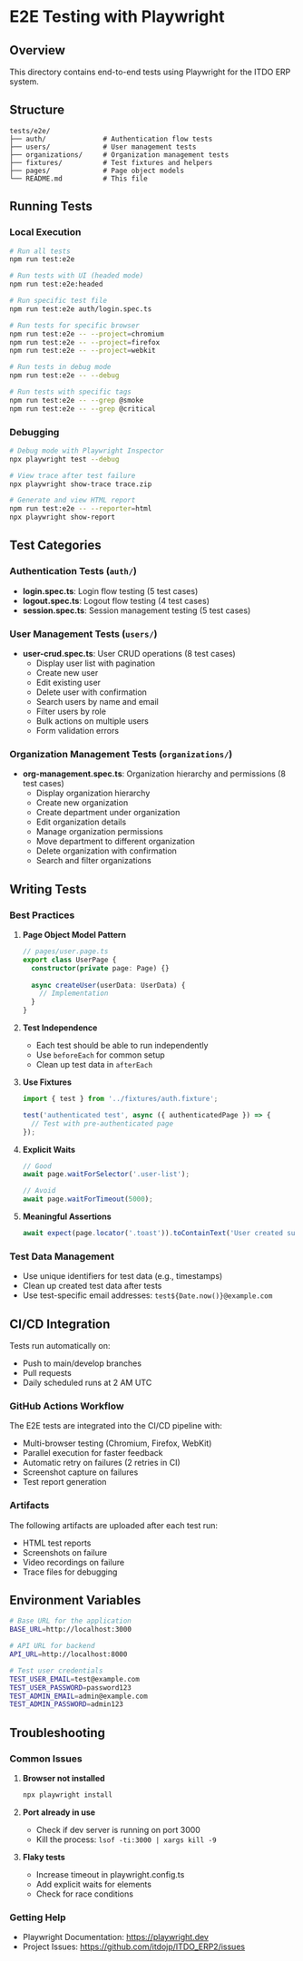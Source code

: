 # E2E Testing with Playwright

## Overview

This directory contains end-to-end tests using Playwright for the ITDO ERP system.

## Structure

```
tests/e2e/
├── auth/              # Authentication flow tests
├── users/             # User management tests
├── organizations/     # Organization management tests
├── fixtures/          # Test fixtures and helpers
├── pages/             # Page object models
└── README.md          # This file
```

## Running Tests

### Local Execution

```bash
# Run all tests
npm run test:e2e

# Run tests with UI (headed mode)
npm run test:e2e:headed

# Run specific test file
npm run test:e2e auth/login.spec.ts

# Run tests for specific browser
npm run test:e2e -- --project=chromium
npm run test:e2e -- --project=firefox
npm run test:e2e -- --project=webkit

# Run tests in debug mode
npm run test:e2e -- --debug

# Run tests with specific tags
npm run test:e2e -- --grep @smoke
npm run test:e2e -- --grep @critical
```

### Debugging

```bash
# Debug mode with Playwright Inspector
npx playwright test --debug

# View trace after test failure
npx playwright show-trace trace.zip

# Generate and view HTML report
npm run test:e2e -- --reporter=html
npx playwright show-report
```

## Test Categories

### Authentication Tests (`auth/`)
- **login.spec.ts**: Login flow testing (5 test cases)
- **logout.spec.ts**: Logout flow testing (4 test cases)
- **session.spec.ts**: Session management testing (5 test cases)

### User Management Tests (`users/`)
- **user-crud.spec.ts**: User CRUD operations (8 test cases)
  - Display user list with pagination
  - Create new user
  - Edit existing user
  - Delete user with confirmation
  - Search users by name and email
  - Filter users by role
  - Bulk actions on multiple users
  - Form validation errors

### Organization Management Tests (`organizations/`)
- **org-management.spec.ts**: Organization hierarchy and permissions (8 test cases)
  - Display organization hierarchy
  - Create new organization
  - Create department under organization
  - Edit organization details
  - Manage organization permissions
  - Move department to different organization
  - Delete organization with confirmation
  - Search and filter organizations

## Writing Tests

### Best Practices

1. **Page Object Model Pattern**
   ```typescript
   // pages/user.page.ts
   export class UserPage {
     constructor(private page: Page) {}
     
     async createUser(userData: UserData) {
       // Implementation
     }
   }
   ```

2. **Test Independence**
   - Each test should be able to run independently
   - Use `beforeEach` for common setup
   - Clean up test data in `afterEach`

3. **Use Fixtures**
   ```typescript
   import { test } from '../fixtures/auth.fixture';
   
   test('authenticated test', async ({ authenticatedPage }) => {
     // Test with pre-authenticated page
   });
   ```

4. **Explicit Waits**
   ```typescript
   // Good
   await page.waitForSelector('.user-list');
   
   // Avoid
   await page.waitForTimeout(5000);
   ```

5. **Meaningful Assertions**
   ```typescript
   await expect(page.locator('.toast')).toContainText('User created successfully');
   ```

### Test Data Management

- Use unique identifiers for test data (e.g., timestamps)
- Clean up created test data after tests
- Use test-specific email addresses: `test${Date.now()}@example.com`

## CI/CD Integration

Tests run automatically on:
- Push to main/develop branches
- Pull requests
- Daily scheduled runs at 2 AM UTC

### GitHub Actions Workflow

The E2E tests are integrated into the CI/CD pipeline with:
- Multi-browser testing (Chromium, Firefox, WebKit)
- Parallel execution for faster feedback
- Automatic retry on failures (2 retries in CI)
- Screenshot capture on failures
- Test report generation

### Artifacts

The following artifacts are uploaded after each test run:
- HTML test reports
- Screenshots on failure
- Video recordings on failure
- Trace files for debugging

## Environment Variables

```bash
# Base URL for the application
BASE_URL=http://localhost:3000

# API URL for backend
API_URL=http://localhost:8000

# Test user credentials
TEST_USER_EMAIL=test@example.com
TEST_USER_PASSWORD=password123
TEST_ADMIN_EMAIL=admin@example.com
TEST_ADMIN_PASSWORD=admin123
```

## Troubleshooting

### Common Issues

1. **Browser not installed**
   ```bash
   npx playwright install
   ```

2. **Port already in use**
   - Check if dev server is running on port 3000
   - Kill the process: `lsof -ti:3000 | xargs kill -9`

3. **Flaky tests**
   - Increase timeout in playwright.config.ts
   - Add explicit waits for elements
   - Check for race conditions

### Getting Help

- Playwright Documentation: https://playwright.dev
- Project Issues: https://github.com/itdojp/ITDO_ERP2/issues